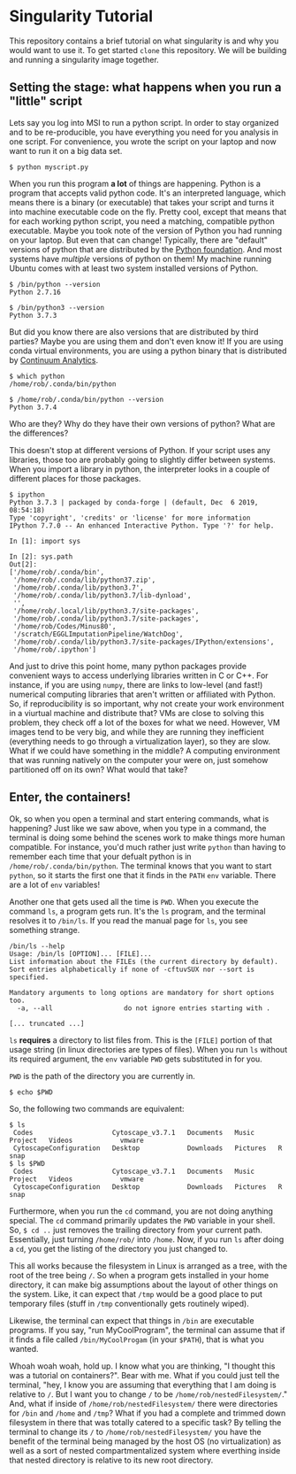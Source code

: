# Singularity Tutorial
This repository contains a brief tutorial on what singularity is and why you
would want to use it. To get started `clone` this repository. We will be
building and running a singularity image together.

## Setting the stage: what happens when you run a "little" script
Lets say you log into MSI to run a python script.
In order to stay organized and to be re-producible, you have everything you need for you analysis in one script.
For convenience, you wrote the script on your laptop and now want to run it on a big data set.

```
$ python myscript.py
```

When you run this program **a lot** of things are happening.
Python is a program that accepts valid python code.
It's an interpreted language, which means there is a binary (or executable) that takes your script and turns it into machine executable code on the fly.
Pretty cool, except that means that for each working python script, you need a matching, compatible python executable.
Maybe you took note of the version of Python you had running on your laptop.
But even that can change!
Typically, there are "default" versions of python that are distributed by the [Python foundation](https://www.python.org/downloads/).
And most systems have *multiple* versions of python on them!
My machine running Ubuntu comes with at least two system installed versions of Python.

```
$ /bin/python --version
Python 2.7.16

$ /bin/python3 --version
Python 3.7.3
```

But did you know there are also versions that are distributed by third parties?
Maybe you are using them and don't even know it!
If you are using conda virtual environments, you are using a python binary that is distributed by [Continuum Analytics](https://www.anaconda.com/distribution/).

```
$ which python
/home/rob/.conda/bin/python

$ /home/rob/.conda/bin/python --version
Python 3.7.4
```

Who are they?
Why do they have their own versions of python?
What are the differences?

This doesn't stop at different versions of Python. If your script uses any libraries, those too are probably going to slightly differ between systems.
When you import a library in python, the interpreter looks in a couple of different places for those packages.

```
$ ipython
Python 3.7.3 | packaged by conda-forge | (default, Dec  6 2019, 08:54:18)
Type 'copyright', 'credits' or 'license' for more information
IPython 7.7.0 -- An enhanced Interactive Python. Type '?' for help.

In [1]: import sys

In [2]: sys.path
Out[2]:
['/home/rob/.conda/bin',
 '/home/rob/.conda/lib/python37.zip',
 '/home/rob/.conda/lib/python3.7',
 '/home/rob/.conda/lib/python3.7/lib-dynload',
 '',
 '/home/rob/.local/lib/python3.7/site-packages',
 '/home/rob/.conda/lib/python3.7/site-packages',
 '/home/rob/Codes/Minus80',
 '/scratch/EGGLImputationPipeline/WatchDog',
 '/home/rob/.conda/lib/python3.7/site-packages/IPython/extensions',
 '/home/rob/.ipython']
```

And just to drive this point home, many python packages provide convenient ways to access underlying libraries written in C or C++.
For instance, if you are using `numpy`, there are links to low-level (and fast!) numerical computing libraries that aren't written or affiliated with Python.
So, if reproducibility is so important, why not create your work environment in a viurtual machine and distribute that?
VMs are close to solving this problem, they check off a lot of the boxes for what we need.
However, VM images tend to be very big, and while they are running they inefficient (everything needs to go through a virtualization layer), so they are slow.
What if we could have something in the middle?
A computing environment that was running natively on the computer your were on, just somehow partitioned off on its own?
What would that take?

## Enter, the containers!
Ok, so when you open a terminal and start entering commands, what is happening?
Just like we saw above, when you type in a command, the terminal is doing some behind the scenes work to make things more human compatible.
For instance, you'd much rather just write `python` than having to remember each time that your defualt python is in `/home/rob/.conda/bin/python`.
The terminal knows that you want to start `python`, so it starts the first one that it finds in the `PATH` `env` variable.
There are a lot of `env` variables!

Another one that gets used all the time is `PWD`.
When you execute the command `ls`, a program gets run.
It's the `ls` program, and the terminal resolves it to `/bin/ls`.
If you read the manual page for `ls`, you see something strange.

```
/bin/ls --help
Usage: /bin/ls [OPTION]... [FILE]...
List information about the FILEs (the current directory by default).
Sort entries alphabetically if none of -cftuvSUX nor --sort is specified.

Mandatory arguments to long options are mandatory for short options too.
  -a, --all                  do not ignore entries starting with .

[... truncated ...]
```
`ls` **requires** a directory to list files from.
This is the `[FILE]` portion of that usage string (in linux directories are types of files).
When you run `ls` without its required argument, the `env` variable `PWD` gets substituted in for you.

`PWD` is the path of the directory you are currently in.
```
$ echo $PWD
```
So, the following two commands are equivalent:
```
$ ls
 Codes                    Cytoscape_v3.7.1   Documents   Music      Project   Videos            vmware
 CytoscapeConfiguration   Desktop            Downloads   Pictures   R         snap
$ ls $PWD
 Codes                    Cytoscape_v3.7.1   Documents   Music      Project   Videos            vmware
 CytoscapeConfiguration   Desktop            Downloads   Pictures   R         snap
```

Furthermore, when you run the `cd` command, you are not doing anything special.
The `cd` command primarily updates the `PWD` variable in your shell.
So, `$ cd ..` just removes the trailing directory from your current path.
Essentially, just turning `/home/rob/` into `/home`.
Now, if you run `ls` after doing a `cd`, you get the listing of the directory you just changed to.

This all works because the filesystem in Linux is arranged as a tree, with the root of the tree being `/`.
So when a program gets installed in your home directory, it can make big assumptions about the layout of other things on the system.
Like, it can expect that `/tmp` would be a good place to put temporary files (stuff in `/tmp` conventionally gets routinely wiped).

Likewise, the terminal can expect that things in `/bin` are executable programs.
If you say, "run MyCoolProgram", the terminal can assume that if it finds a file called `/bin/MyCoolProgam` (in your `$PATH`), that is what you wanted.

Whoah woah woah, hold up. I know what you are thinking, "I thought this was a tutorial on containers?".
Bear with me.
What if you could just tell the terminal,
    "hey, I know you are assuming that everything that I am doing is relative to `/`.
     But I want you to change `/` to be `/home/rob/nestedFilesystem/`."
And, what if inside of `/home/rob/nestedFilesystem/` there were directories for `/bin` and `/home` and `/tmp`?
What if you had a complete and trimmed down filesystem in there that was totally catered to a specific task?
By telling the terminal to change its `/` to `/home/rob/nestedFilesystem/` you have the benefit of the terminal being managed by
    the host OS (no virtualization) as well as a sort of nested compartmentalized system where everthing inside that nested directory is relative to its new root directory.

